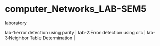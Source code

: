 # computer_Networks_LAB-SEM5
laboratory

lab-1:error detection using parity |
lab-2:Error detection using crc |
lab-3:Neighbor Table Determination |
